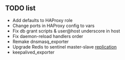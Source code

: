 ## TODO list

- Add defaults to HAProxy role
- Change ports in HAProxy config to vars
- Fix db grant scripts & user@host underscore in host
- Fix daemon-reload handlers order
- Remake dnsmasq_exporter
- Upgrade Redis to sentinel master-slave [replication](https://rtfm.co.ua/redis-replikaciya-chast-2-master-slave-replikaciya-i-redis-sentinel/)
- keepalived_exporter
